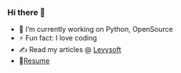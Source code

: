 ### Hi there 👋
- 🔭 I’m currently working on Python, OpenSource
- ⚡ Fun fact: I love coding
- ✍ Read my articles @ [Levysoft](https://www.levysoft.it)
- 📝[Resume](https://github.com/levysoft#)
<!--
**levysoft/levysoft** is a ✨ _special_ ✨ repository because its `README.md` (this file) appears on your GitHub profile.

Here are some ideas to get you started:

- 🔭 I’m currently working on ...
- 🌱 I’m currently learning ...
- 👯 I’m looking to collaborate on ...
- 🤔 I’m looking for help with ...
- 💬 Ask me about ...
- 📫 How to reach me: ...
- 😄 Pronouns: ...
- ⚡ Fun fact: ...
- 🎸 Would love: To know how to play guitar
- 🌱 I’m currently learning ... UI/UX Design 😊
- 👯 I’m looking to collaborate with other content creators
- 💬 Ask me about anything in tech I bet I will answer 😂
- ⚡ Fun fact: I love photography, cooking, and coding
-->
